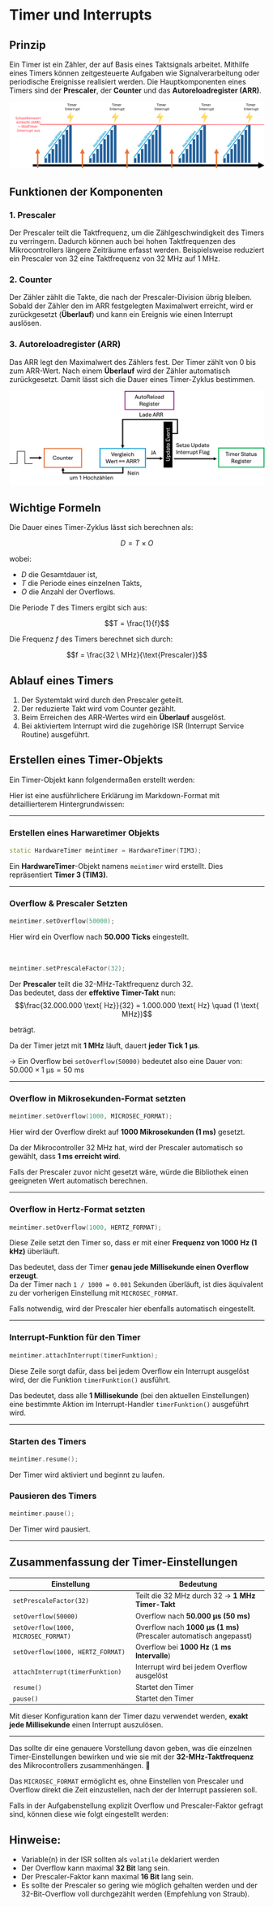 # Timer und Interrupts

## Prinzip

Ein Timer ist ein Zähler, der auf Basis eines Taktsignals arbeitet. Mithilfe eines Timers können zeitgesteuerte Aufgaben wie Signalverarbeitung oder periodische Ereignisse realisiert werden. Die Hauptkomponenten eines Timers sind der **Prescaler**, der **Counter** und das **Autoreloadregister (ARR)**.

<img style="" src="/tutorial/MCU/Software/img/Timer.svg">


## Funktionen der Komponenten

### 1. Prescaler

Der Prescaler teilt die Taktfrequenz, um die Zählgeschwindigkeit des Timers zu verringern. Dadurch können auch bei hohen Taktfrequenzen des Mikrocontrollers längere Zeiträume erfasst werden. Beispielsweise reduziert ein Prescaler von 32 eine Taktfrequenz von 32 MHz auf 1 MHz.

### 2. Counter

Der Zähler zählt die Takte, die nach der Prescaler-Division übrig bleiben. Sobald der Zähler den im ARR festgelegten Maximalwert erreicht, wird er zurückgesetzt (**Überlauf**) und kann ein Ereignis wie einen Interrupt auslösen.

### 3. Autoreloadregister (ARR)

Das ARR legt den Maximalwert des Zählers fest. Der Timer zählt von 0 bis zum ARR-Wert. Nach einem **Überlauf** wird der Zähler automatisch zurückgesetzt. Damit lässt sich die Dauer eines Timer-Zyklus bestimmen.

<img style="" src="/tutorial/MCU/Software/img/timer_aufbau.png">


## Wichtige Formeln

Die Dauer eines Timer-Zyklus lässt sich berechnen als:

$$D = T \times O$$

wobei:

- $D$ die Gesamtdauer ist,
- $T$ die Periode eines einzelnen Takts,
- $O$ die Anzahl der Overflows.

Die Periode $T$ des Timers ergibt sich aus:

$$T = \frac{1}{f}$$

Die Frequenz $f$ des Timers berechnet sich durch:

$$f = \frac{32 \ MHz}{\text{Prescaler}}$$

## Ablauf eines Timers

1. Der Systemtakt wird durch den Prescaler geteilt.
2. Der reduzierte Takt wird vom Counter gezählt.
3. Beim Erreichen des ARR-Wertes wird ein **Überlauf** ausgelöst.
4. Bei aktiviertem Interrupt wird die zugehörige ISR (Interrupt Service Routine) ausgeführt.

## Erstellen eines Timer-Objekts

Ein Timer-Objekt kann folgendermaßen erstellt werden:

Hier ist eine ausführlichere Erklärung im Markdown-Format mit detaillierterem Hintergrundwissen:

---
### **Erstellen eines Harwaretimer Objekts**

```cpp
static HardwareTimer meintimer = HardwareTimer(TIM3);
```
Ein **HardwareTimer**-Objekt namens `meintimer` wird erstellt. Dies repräsentiert **Timer 3 (TIM3)**.

---

### **Overflow & Prescaler Setzten**
```cpp
meintimer.setOverflow(50000);
```
Hier wird ein Overflow nach **50.000 Ticks** eingestellt.

<br>

```cpp
meintimer.setPrescaleFactor(32);
```
Der **Prescaler** teilt die 32-MHz-Taktfrequenz durch 32.  
Das bedeutet, dass der **effektive Timer-Takt** nun:
$$\frac{32.000.000 \text{ Hz}}{32} = 1.000.000 \text{ Hz} \quad (1 \text{ MHz})$$

beträgt.

Da der Timer jetzt mit **1 MHz** läuft, dauert **jeder Tick 1 µs**.

→ Ein Overflow bei `setOverflow(50000)` bedeutet also eine Dauer von: $50.000 \times 1 \text{ µs} = 50 \text{ ms}$


---

### **Overflow in Mikrosekunden-Format setzten**
```cpp
meintimer.setOverflow(1000, MICROSEC_FORMAT);
```
Hier wird der Overflow direkt auf **1000 Mikrosekunden (1 ms)** gesetzt.

Da der Mikrocontroller 32 MHz hat, wird der Prescaler automatisch so gewählt, dass **1 ms erreicht wird**.

Falls der Prescaler zuvor nicht gesetzt wäre, würde die Bibliothek einen geeigneten Wert automatisch berechnen.

---

### **Overflow in Hertz-Format setzten**
```cpp
meintimer.setOverflow(1000, HERTZ_FORMAT);
```
Diese Zeile setzt den Timer so, dass er mit einer **Frequenz von 1000 Hz (1 kHz)** überläuft.

Das bedeutet, dass der Timer **genau jede Millisekunde einen Overflow erzeugt**.  
Da der Timer nach `1 / 1000 = 0.001` Sekunden überläuft, ist dies äquivalent zu der vorherigen Einstellung mit `MICROSEC_FORMAT`.

Falls notwendig, wird der Prescaler hier ebenfalls automatisch eingestellt.

---

### **Interrupt-Funktion für den Timer**
```cpp
meintimer.attachInterrupt(timerFunktion);
```
Diese Zeile sorgt dafür, dass bei jedem Overflow ein Interrupt ausgelöst wird, der die Funktion `timerFunktion()` ausführt.

Das bedeutet, dass alle **1 Millisekunde** (bei den aktuellen Einstellungen) eine bestimmte Aktion im Interrupt-Handler `timerFunktion()` ausgeführt wird.

---

### **Starten des Timers**
```cpp
meintimer.resume();
```
Der Timer wird aktiviert und beginnt zu laufen.

### **Pausieren des Timers**
```cpp
meintimer.pause();
```
Der Timer wird pausiert.

---

## **Zusammenfassung der Timer-Einstellungen**
| Einstellung                          | Bedeutung |
|--------------------------------------|------------|
| `setPrescaleFactor(32)`              | Teilt die 32 MHz durch 32 → **1 MHz Timer-Takt** |
| `setOverflow(50000)`                 | Overflow nach **50.000 µs (50 ms)** |
| `setOverflow(1000, MICROSEC_FORMAT)` | Overflow nach **1000 µs (1 ms)** (Prescaler automatisch angepasst) |
| `setOverflow(1000, HERTZ_FORMAT)`    | Overflow bei **1000 Hz** (**1 ms Intervalle**) |
| `attachInterrupt(timerFunktion)`     | Interrupt wird bei jedem Overflow ausgelöst |
| `resume()`                           | Startet den Timer |
| `pause()`                            | Startet den Timer |

Mit dieser Konfiguration kann der Timer dazu verwendet werden, **exakt jede Millisekunde** einen Interrupt auszulösen.

---

Das sollte dir eine genauere Vorstellung davon geben, was die einzelnen Timer-Einstellungen bewirken und wie sie mit der **32-MHz-Taktfrequenz** des Mikrocontrollers zusammenhängen. 🚀

Das `MICROSEC_FORMAT` ermöglicht es, ohne Einstellen von Prescaler und Overflow direkt die Zeit einzustellen, nach der der Interrupt passieren soll.

Falls in der Aufgabenstellung explizit Overflow und Prescaler-Faktor gefragt sind, können diese wie folgt eingestellt werden:



## **Hinweise:**
- Variable(n) in der ISR sollten als `volatile` deklariert werden
- Der Overflow kann maximal **32 Bit** lang sein.
- Der Prescaler-Faktor kann maximal **16 Bit** lang sein.
- Es sollte der Prescaler so gering wie möglich gehalten werden und der 32-Bit-Overflow voll durchgezählt werden (Empfehlung von Straub).

